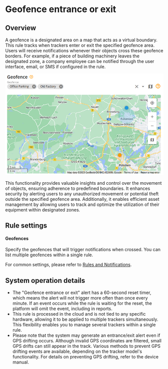 # Geofence entrance or exit

## Overview

A geofence is a designated area on a map that acts as a virtual boundary. This rule tracks when trackers enter or exit the specified geofence area. Users will receive notifications whenever their objects cross these geofence borders. For example, if a piece of building machinery leaves the designated zone, a company employee can be notified through the user interface, email, or SMS if configured in the rule.

![image-20240805-231934.png](attachments/image-20240805-231934.png)

This functionality provides valuable insights and control over the movement of objects, ensuring adherence to predefined boundaries. It enhances security by alerting users to any unauthorized movement or potential theft outside the specified geofence area. Additionally, it enables efficient asset management by allowing users to track and optimize the utilization of their equipment within designated zones.

## Rule settings

#### Geofences

Specify the geofences that will trigger notifications when crossed. You can list multiple geofences within a single rule.

For common settings, please refer to [Rules and Notifications](../).

## System operation details

* The "Geofence entrance or exit" alert has a 60-second reset timer, which means the alert will not trigger more often than once every minute. If an event occurs while the rule is waiting for the reset, the platform will omit the event, including in reports.
* This rule is processed in the cloud and is not tied to any specific hardware, allowing it to be applied to multiple trackers simultaneously. This flexibility enables you to manage several trackers within a single rule.
* Please note that the system may generate an entrance/exit alert even if GPS drifting occurs. Although invalid GPS coordinates are filtered, small GPS drifts can still appear in the track. Various methods to prevent GPS drifting events are available, depending on the tracker model's functionality. For details on preventing GPS drifting, refer to the device manual.
